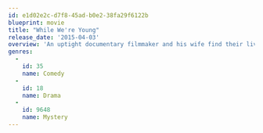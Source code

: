 ```yaml
---
id: e1d02e2c-d7f8-45ad-b0e2-38fa29f6122b
blueprint: movie
title: "While We're Young"
release_date: '2015-04-03'
overview: 'An uptight documentary filmmaker and his wife find their lives loosened up a bit after befriending a free-spirited younger couple.'
genres:
  -
    id: 35
    name: Comedy
  -
    id: 18
    name: Drama
  -
    id: 9648
    name: Mystery
---
```

